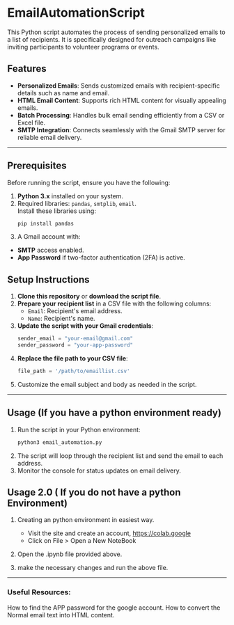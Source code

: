 # EmailAutomationScript
This Python script automates the process of sending personalized emails to a list of recipients. It is specifically designed for outreach campaigns like inviting participants to volunteer programs or events.


## Features

- **Personalized Emails**: Sends customized emails with recipient-specific details such as name and email.
- **HTML Email Content**: Supports rich HTML content for visually appealing emails.
- **Batch Processing**: Handles bulk email sending efficiently from a CSV or Excel file.
- **SMTP Integration**: Connects seamlessly with the Gmail SMTP server for reliable email delivery.

---

## Prerequisites

Before running the script, ensure you have the following:

1. **Python 3.x** installed on your system.
2. Required libraries: `pandas`, `smtplib`, `email`.  
   Install these libraries using:
   ```bash
   pip install pandas
3. A Gmail account with:
  - **SMTP** access enabled.
  - **App Password** if two-factor authentication (2FA) is active.

## Setup Instructions
1. **Clone this repository** or **download the script file**.
2. **Prepare your recipient list** in a CSV file with the following columns:
   - `Email`: Recipient's email address.
   - `Name`: Recipient's name.
3. **Update the script with your Gmail credentials**:
   ```python
   sender_email = "your-email@gmail.com"
   sender_password = "your-app-password"
4. **Replace the file path to your CSV file**:
   ```python
   file_path = '/path/to/emaillist.csv'
5. Customize the email subject and body as needed in the script.

---

## Usage (If you have a python environment ready)
1. Run the script in your Python environment:
   ```bash
   python3 email_automation.py
2. The script will loop through the recipient list and send the email to each address.
3. Monitor the console for status updates on email delivery.
   
## Usage 2.0 ( If you do not have a python Environment)
1. Creating an python environment in easiest way.
   - Visit the site and create an account, https://colab.google
   - Click on File > Open a New NoteBook
     
2. Open the .ipynb file provided above.
3. make the necessary changes and run the above file.

---

### Useful Resources:
How to find the APP password for the google account.
How to convert the Normal email text into HTML content.

